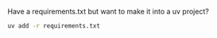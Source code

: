 
Have a requirements.txt but want to make it into a uv project? 

```bash
uv add -r requirements.txt
```


